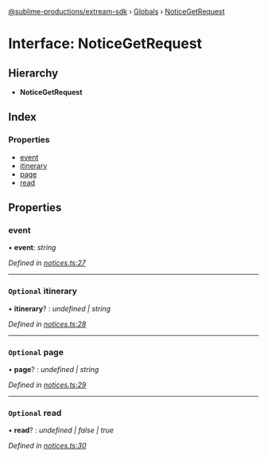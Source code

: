 [@sublime-productions/extream-sdk](../README.md) › [Globals](../globals.md) › [NoticeGetRequest](noticegetrequest.md)

# Interface: NoticeGetRequest

## Hierarchy

* **NoticeGetRequest**

## Index

### Properties

* [event](noticegetrequest.md#event)
* [itinerary](noticegetrequest.md#optional-itinerary)
* [page](noticegetrequest.md#optional-page)
* [read](noticegetrequest.md#optional-read)

## Properties

###  event

• **event**: *string*

*Defined in [notices.ts:27](https://github.com/Extream-SaaS/ex-sdk/blob/c40df84/src/notices.ts#L27)*

___

### `Optional` itinerary

• **itinerary**? : *undefined | string*

*Defined in [notices.ts:28](https://github.com/Extream-SaaS/ex-sdk/blob/c40df84/src/notices.ts#L28)*

___

### `Optional` page

• **page**? : *undefined | string*

*Defined in [notices.ts:29](https://github.com/Extream-SaaS/ex-sdk/blob/c40df84/src/notices.ts#L29)*

___

### `Optional` read

• **read**? : *undefined | false | true*

*Defined in [notices.ts:30](https://github.com/Extream-SaaS/ex-sdk/blob/c40df84/src/notices.ts#L30)*

